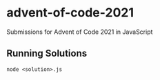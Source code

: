 # advent-of-code-2021

Submissions for Advent of Code 2021 in JavaScript

## Running Solutions

```
node <solution>.js
```